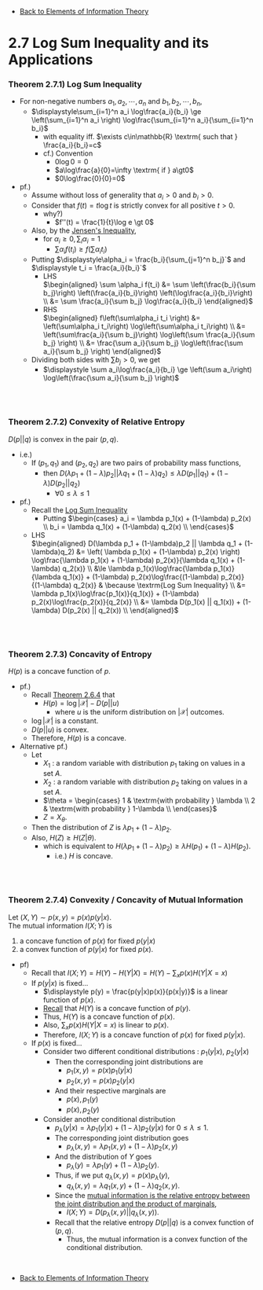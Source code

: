 * [Back to Elements of Information Theory](../../main.md)

# 2.7 Log Sum Inequality and its Applications

### Theorem 2.7.1) Log Sum Inequality
- For non-negative numbers $`a_1, a_2, \cdots, a_n`$ and $`b_1, b_2, \cdots, b_n`$,
  - $`\displaystyle\sum_{i=1}^n a_i \log\frac{a_i}{b_i} \ge \left(\sum_{i=1}^n a_i \right) \log\frac{\sum_{i=1}^n a_i}{\sum_{i=1}^n b_i}`$
    - with equality iff. $`\exists c\in\mathbb{R} \textrm{ such that } \frac{a_i}{b_i}=c`$
    - cf.) Convention
      - $`0\log0 = 0`$
      - $`a\log\frac{a}{0}=\infty \textrm{ if } a\gt0`$
      - $`0\log\frac{0}{0}=0`$
- pf.)
  - Assume without loss of generality that $`a_i \gt 0`$ and $`b_i \gt 0`$.
  - Consider that $`f(t) = t\log{t}`$ is strictly convex for all positive $`t\gt 0`$.
    - why?)
      - $`f''(t) = \frac{1}{t}\log e \gt 0`$
  - Also, by the [Jensen's Inequality](../06/note.md#theorem-262-jensens-inequality),
    - for $`\alpha_i \ge 0, \sum_i \alpha_i = 1`$
      - $`\displaystyle\sum \alpha_i f(t_i) \ge f\left(\sum\alpha_i t_i \right)`$
  - Putting $\displaystyle\alpha_i = \frac{b_i}{\sum_{j=1}^n b_j}`$ and $\displaystyle t_i = \frac{a_i}{b_i}`$
    - LHS   
      $`\begin{aligned}
        \sum \alpha_i f(t_i) &= \sum \left(\frac{b_i}{\sum b_j}\right) \left(\frac{a_i}{b_i}\right) \left(\log\frac{a_i}{b_i}\right) \\
        &= \sum \frac{a_i}{\sum b_j} \log\frac{a_i}{b_i}
      \end{aligned}`$
    - RHS   
      $`\begin{aligned}
        f\left(\sum\alpha_i t_i \right) &= \left(\sum\alpha_i t_i\right) \log\left(\sum\alpha_i t_i\right) \\
        &= \left(\sum\frac{a_i}{\sum b_j}\right) \log\left(\sum \frac{a_i}{\sum b_j} \right) \\
        &= \frac{\sum a_i}{\sum b_j} \log\left(\frac{\sum a_i}{\sum b_j} \right)
      \end{aligned}`$
  - Dividing both sides with $`\sum b_j \gt 0`$, we get
    - $`\displaystyle \sum a_i\log\frac{a_i}{b_i} \ge \left(\sum a_i\right) \log\left(\frac{\sum a_i}{\sum b_j} \right)`$

<br><br>

### Theorem 2.7.2) Convexity of Relative Entropy
$`D(p||q)`$ is convex in the pair $`(p,q)`$.    
- i.e.)
  - If $`(p_1, q_1)`$ and $`(p_2, q_2)`$ are two pairs of probability mass functions,
    - then $`D(\lambda p_1 + (1-\lambda)p_2 || \lambda q_1 + (1-\lambda)q_2) \le \lambda D(p_1||q_1) + (1-\lambda) D(p_2 || q_2)`$ 
      - $`\forall 0\le\lambda\le1`$
- pf.)
  - Recall the [Log Sum Inequality](#theorem-271-log-sum-inequality)
    - Putting $`\begin{cases}
        a_i = \lambda p_1(x) + (1-\lambda) p_2(x) \\
        b_i = \lambda q_1(x) + (1-\lambda) q_2(x) \\
    \end{cases}`$
  - LHS   
    $`\begin{aligned}
        D(\lambda p_1 + (1-\lambda)p_2 || \lambda q_1 + (1-\lambda)q_2) &= \left( \lambda p_1(x) + (1-\lambda) p_2(x) \right) \log\frac{\lambda p_1(x) + (1-\lambda) p_2(x)}{\lambda q_1(x) + (1-\lambda) q_2(x)} \\
        &\le \lambda p_1(x)\log\frac{\lambda p_1(x)}{\lambda q_1(x)} + (1-\lambda) p_2(x)\log\frac{(1-\lambda) p_2(x)}{(1-\lambda) q_2(x)} & \because \textrm{Log Sum Inequality} \\
        &= \lambda p_1(x)\log\frac{p_1(x)}{q_1(x)} + (1-\lambda) p_2(x)\log\frac{p_2(x)}{q_2(x)} \\
        &= \lambda D(p_1(x) || q_1(x)) + (1-\lambda) D(p_2(x) || q_2(x)) \\
    \end{aligned}`$

<br><br>

### Theorem 2.7.3) Concavity of Entropy
$`H(p)`$ is a concave function of $`p`$.
- pf.)
  - Recall [Theorem 2.6.4](../06/note.md#theorem-264) that
    - $`H(p) = \log|\mathcal{X}| - D(p||u)`$
      - where $`u`$ is the uniform distribution on $`|\mathcal{X}|`$ outcomes.
  - $`\log|\mathcal{X}|`$ is a constant.
  - $`D(p||u)`$ is convex.
  - Therefore, $`H(p)`$ is a concave.
- Alternative pf.)
  - Let
    - $`X_1`$ : a random variable with distribution $`p_1`$ taking on values in a set $`A`$.
    - $`X_2`$ : a random variable with distribution $`p_2`$ taking on values in a set $`A`$.
    - $`\theta = \begin{cases}
        1 & \textrm{with probability } \lambda \\
        2 & \textrm{with probability } 1-\lambda \\
    \end{cases}`$
    - $`Z = X_\theta`$.
  - Then the distribution of $`Z`$ is $`\lambda p_1 + (1-\lambda) p_2`$.
  - Also, $`H(Z) \ge H(Z|\theta)`$.
    - which is equivalent to $`H(\lambda p_1 + (1-\lambda) p_2) \ge \lambda H(p_1) + (1-\lambda) H(p_2)`$.
      - i.e.) $`H`$ is concave.

<br><br>

### Theorem 2.7.4) Convexity / Concavity of Mutual Information
Let $`(X,Y) \sim p(x,y) = p(x)p(y|x)`$.   
The mutual information $`I(X;Y)`$ is   
1. a concave function of $`p(x)`$ for fixed $`p(y|x)`$
2. a convex function of $`p(y|x)`$ for fixed $`p(x)`$.

- pf)
  - Recall that $`I(X;Y) = H(Y) - H(Y|X) = H(Y) - \sum_x p(x) H(Y|X=x)`$
  - If $`p(y|x)`$ is fixed...
    - $`\displaystyle p(y) = \frac{p(y|x)p(x)}{p(x|y)}`$ is a linear function of $`p(x)`$.
    - [Recall](#theorem-273-concavity-of-entropy) that $`H(Y)`$ is a concave function of $`p(y)`$.
    - Thus, $`H(Y)`$ is a concave function of $`p(x)`$.
    - Also, $`\sum_x p(x) H(Y|X=x)`$ is linear to $`p(x)`$.
    - Therefore, $`I(X;Y)`$ is a concave function of $`p(x)`$ for fixed $`p(y|x)`$.
  - If $`p(x)`$ is fixed... 
    - Consider two different conditional distributions : $`p_1(y|x)`$, $`p_2(y|x)`$
      - Then the corresponding joint distributions are
        - $`p_1(x,y) = p(x)p_1(y|x)`$
        - $`p_2(x,y) = p(x)p_2(y|x)`$
      - And their respective marginals are 
        - $`p(x), p_1(y)`$
        - $`p(x), p_2(y)`$
    - Consider another conditional distribution
      - $`p_\lambda(y|x) = \lambda p_1(y|x) + (1-\lambda) p_2(y|x)`$ for $`0 \le \lambda \le 1`$.
      - The corresponding joint distribution goes
        - $`p_\lambda(x,y) = \lambda p_1(x,y) + (1-\lambda)p_2(x,y)`$
      - And the distribution of $`Y`$ goes
        - $`p_\lambda(y) = \lambda p_1(y) + (1-\lambda) p_2(y)`$.
      - Thus, if we put $`q_\lambda(x,y) = p(x)p_\lambda(y)`$,
        - $`q_\lambda(x,y) = \lambda q_1(x,y) + (1-\lambda)q_2(x,y)`$.
      - Since the [mutual information is the relative entropy between the joint distribution and the product of marginals](../03/note.md#concept-mutual-information),
        - $`I(X;Y) = D(p_\lambda(x,y) || q_\lambda(x,y))`$.
      - Recall that the relative entropy $`D(p||q)`$ is a convex function of $`(p,q)`$.
        - Thus, the mutual information is a convex function of the conditional distribution.



<br>

* [Back to Elements of Information Theory](../../main.md)